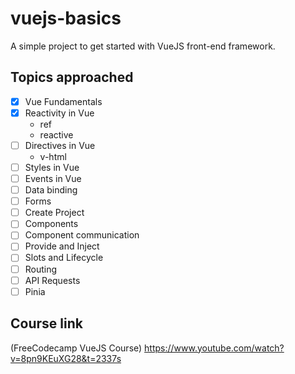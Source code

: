 # vuejs-basics
A simple project to get started with VueJS front-end framework.

## Topics approached
- [x] Vue Fundamentals
- [x] Reactivity in Vue
    - ref
    - reactive
- [ ] Directives in Vue
    - v-html
- [ ] Styles in Vue
- [ ] Events in Vue
- [ ] Data binding
- [ ] Forms
- [ ] Create Project
- [ ] Components
- [ ] Component communication
- [ ] Provide and Inject
- [ ] Slots and Lifecycle
- [ ] Routing
- [ ] API Requests
- [ ] Pinia

## Course link
(FreeCodecamp VueJS Course) https://www.youtube.com/watch?v=8pn9KEuXG28&t=2337s

